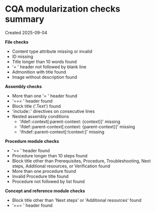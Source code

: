 # CQA modularization checks summary
Created 2025-09-04

**File checks**

- Content type attribute missing or invalid
- ID missing
- Title longer than 10 words found
- '= ' header not followed by blank line
- Admonition with title found
- Image without description found

**Assembly checks**

- More than one '= ' header found
- '=== ' header found
- Block title ('.Text') found
- 'include::' directives on consecutive lines
- Nested assembly conditions
  - 'ifdef::context[:parent-context: {context}]' missing
  - 'ifdef::parent-context[:context: {parent-context}]' missing
  - 'ifndef::parent-context[:!context:]' missing

**Procedure module checks**

- '== ' header found
- Procedure longer than 10 steps found
- Block title other than Prerequisites, Procedure, Troubleshooting, Next steps, Additional resources, or Verification found
- More than one procedure found
- Invalid Procedure title found
- Procedure not followed by list found

**Concept and reference module checks**

- Block title other than 'Next steps' or 'Additional resources' found
- '=== ' header found
